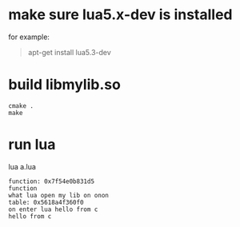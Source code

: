 # make sure lua5.x-dev is installed

for example:

> apt-get install lua5.3-dev

# build libmylib.so
``` shell
cmake .
make
```


# run lua
lua a.lua

``` 
function: 0x7f54e0b831d5
function
what lua open my lib on onon
table: 0x5618a4f360f0
on enter lua hello from c
hello from c
```
